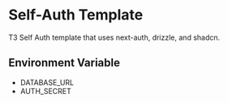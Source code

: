 # Self-Auth Template

T3 Self Auth template that uses next-auth, drizzle, and shadcn.

## Environment Variable
- DATABASE_URL
- AUTH_SECRET
